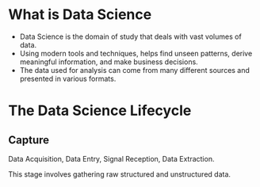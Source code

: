 # What is Data Science

* Data Science is the domain of study that deals with vast volumes of data.
* Using modern tools and techniques, helps find unseen patterns, derive meaningful information, and make business decisions.
* The data used for analysis can come from many different sources and presented in various formats.

# The Data Science Lifecycle

## Capture
Data Acquisition, Data Entry, Signal Reception, Data Extraction.

This stage involves gathering raw structured and unstructured data.